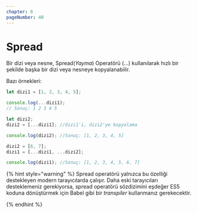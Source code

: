 ```yaml
---
chapter: 6
pageNumber: 40  
---
```


# Spread

Bir dizi veya nesne, Spread(_Yayma_) Operatörü (...) kullanılarak hızlı bir şekilde başka bir dizi veya nesneye kopyalanabilir.

Bazı örnekleri:

```javascript
let dizi1 = [1, 2, 3, 4, 5];

console.log(...dizi1);
// Sonuç: 1 2 3 4 5

let dizi2;
dizi2 = [...dizi1]; //dizi1'i, dizi2'ye kopyalama

console.log(dizi2); //Sonuç: [1, 2, 3, 4, 5]

dizi2 = [6, 7];
dizi1 = [...dizi1, ...dizi2];

console.log(dizi1); //Sonuç: [1, 2, 3, 4, 5, 6, 7]
```

{% hint style="warning" %}
Spread operatörü yalnızca bu özelliği destekleyen modern tarayıcılarda çalışır. Daha eski tarayıcıları desteklemeniz gerekiyorsa, spread operatörü sözdizimini eşdeğer ES5 koduna dönüştürmek için Babel gibi bir _transpiler_ kullanmanız gerekecektir.

{% endhint %}
